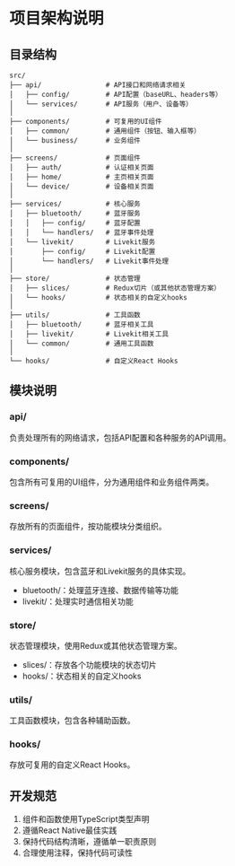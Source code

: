 # 项目架构说明

## 目录结构

```
src/
├── api/                # API接口和网络请求相关
│   ├── config/         # API配置（baseURL、headers等）
│   └── services/       # API服务（用户、设备等）
│
├── components/         # 可复用的UI组件
│   ├── common/         # 通用组件（按钮、输入框等）
│   └── business/       # 业务组件
│
├── screens/            # 页面组件
│   ├── auth/           # 认证相关页面
│   ├── home/           # 主页相关页面
│   └── device/         # 设备相关页面
│
├── services/           # 核心服务
│   ├── bluetooth/      # 蓝牙服务
│   │   ├── config/     # 蓝牙配置
│   │   └── handlers/   # 蓝牙事件处理
│   └── livekit/        # Livekit服务
│       ├── config/     # Livekit配置
│       └── handlers/   # Livekit事件处理
│
├── store/              # 状态管理
│   ├── slices/         # Redux切片（或其他状态管理方案）
│   └── hooks/          # 状态相关的自定义hooks
│
├── utils/              # 工具函数
│   ├── bluetooth/      # 蓝牙相关工具
│   ├── livekit/        # Livekit相关工具
│   └── common/         # 通用工具函数
│
└── hooks/              # 自定义React Hooks

```

## 模块说明

### api/
负责处理所有的网络请求，包括API配置和各种服务的API调用。

### components/
包含所有可复用的UI组件，分为通用组件和业务组件两类。

### screens/
存放所有的页面组件，按功能模块分类组织。

### services/
核心服务模块，包含蓝牙和Livekit服务的具体实现。
- bluetooth/：处理蓝牙连接、数据传输等功能
- livekit/：处理实时通信相关功能

### store/
状态管理模块，使用Redux或其他状态管理方案。
- slices/：存放各个功能模块的状态切片
- hooks/：状态相关的自定义hooks

### utils/
工具函数模块，包含各种辅助函数。

### hooks/
存放可复用的自定义React Hooks。

## 开发规范

1. 组件和函数使用TypeScript类型声明
2. 遵循React Native最佳实践
3. 保持代码结构清晰，遵循单一职责原则
4. 合理使用注释，保持代码可读性